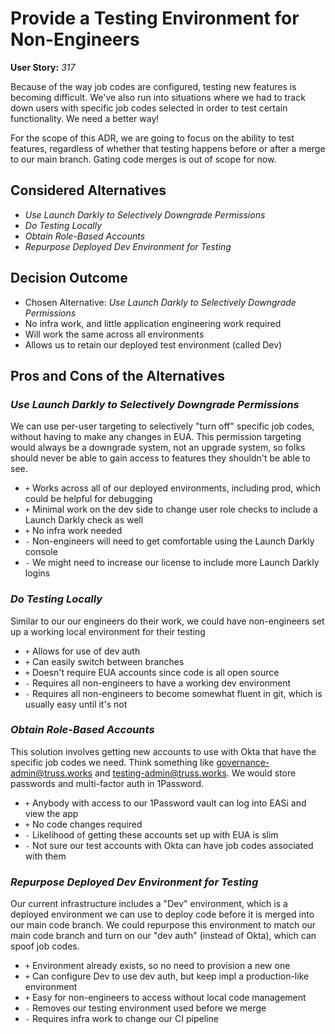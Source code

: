 # Provide a Testing Environment for Non-Engineers

**User Story:** *317* <!-- optional -->

Because of the way job codes are configured, testing new features is
becoming difficult. We've also run into situations where we had to
track down users with specific job codes selected in order to test
certain functionality. We need a better way!

For the scope of this ADR, we are going to focus on the ability to test
features, regardless of whether that testing happens before or after a
merge to our main branch. Gating code merges is out of scope for now.

## Considered Alternatives

* *Use Launch Darkly to Selectively Downgrade Permissions*
* *Do Testing Locally*
* *Obtain Role-Based Accounts*
* *Repurpose Deployed Dev Environment for Testing*

## Decision Outcome

* Chosen Alternative: *Use Launch Darkly to Selectively Downgrade Permissions*
* No infra work, and little application engineering work required
* Will work the same across all environments
* Allows us to retain our deployed test environment (called Dev)

## Pros and Cons of the Alternatives

### *Use Launch Darkly to Selectively Downgrade Permissions*

We can use per-user targeting to selectively "turn off" specific job codes,
without having to make any changes in EUA. This permission targeting would
always be a downgrade system, not an upgrade system, so folks should never
be able to gain access to features they shouldn't be able to see.

* `+` Works across all of our deployed environments, including prod, which
     could be helpful for debugging
* `+` Minimal work on the dev side to change user role checks to include a
     Launch Darkly check as well
* `+` No infra work needed
* `-` Non-engineers will need to get comfortable using the Launch Darkly console
* `-` We might need to increase  our license to include more Launch Darkly logins

### *Do Testing Locally*

Similar to  our our engineers do their work, we could have non-engineers set up
a working local environment for their testing

* `+` Allows for use of dev auth
* `+` Can easily switch between branches
* `+` Doesn't require EUA accounts since code is all open source
* `-` Requires all non-engineers to have a working dev environment
* `-` Requires all non-engineers to become somewhat fluent in git, which is usually
     easy until it's not

### *Obtain Role-Based Accounts*

This solution involves getting new accounts to use with Okta that have the
specific job codes we need. Think something like governance-admin@truss.works
and testing-admin@truss.works. We would store passwords and multi-factor auth
in 1Password.

* `+` Anybody with access to our 1Password vault can log into EASi and view the app
* `+` No code changes required
* `-` Likelihood of getting these accounts set up with EUA is slim
* `-` Not sure our test accounts with Okta can have job codes associated with them

### *Repurpose Deployed Dev Environment for Testing*

Our current infrastructure includes a "Dev" environment, which is a deployed
environment we can use to deploy code before it is merged into our main code
branch. We could repurpose this environment to match our main code branch and
turn on our "dev auth" (instead of Okta), which can spoof job codes.

* `+` Environment already exists, so no need to provision a new one
* `+` Can configure Dev to use dev auth, but keep impl a production-like environment
* `+` Easy for non-engineers to access without local code management
* `-` Removes our testing environment used before we merge
* `-` Requires infra work to change our CI pipeline
